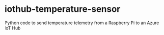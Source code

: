 # iothub-temperature-sensor
Python code to send temperature telemetry from a Raspberry Pi to an Azure IoT Hub
